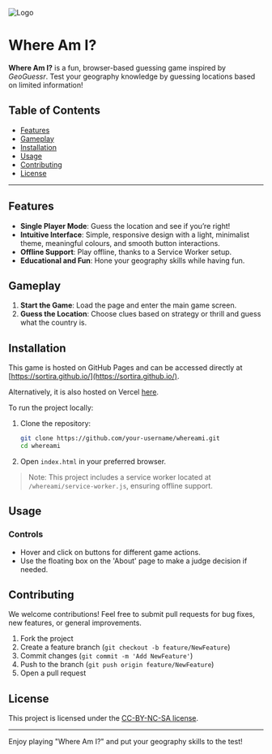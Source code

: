 ![Logo](https://sortira.github.io/whereami/favicon.png) 
# Where Am I?

**Where Am I?** is a fun, browser-based guessing game inspired by *GeoGuessr*. Test your geography knowledge by guessing locations based on limited information!

## Table of Contents

- [Features](#features)
- [Gameplay](#gameplay)
- [Installation](#installation)
- [Usage](#usage)
- [Contributing](#contributing)
- [License](#license)

---

## Features

- **Single Player Mode**: Guess the location and see if you’re right!
- **Intuitive Interface**: Simple, responsive design with a light, minimalist theme, meaningful colours, and smooth button interactions.
- **Offline Support**: Play offline, thanks to a Service Worker setup.
- **Educational and Fun**: Hone your geography skills while having fun.

## Gameplay

1. **Start the Game**: Load the page and enter the main game screen.
2. **Guess the Location**: Choose clues based on strategy or thrill and guess what the country is.


## Installation

This game is hosted on GitHub Pages and can be accessed directly at [https://sortira.github.io/](https://sortira.github.io/).

Alternatively, it is also hosted on Vercel [here](https://whereami-six.vercel.app/).

To run the project locally:

1. Clone the repository:

   ```bash
   git clone https://github.com/your-username/whereami.git
   cd whereami
   ```

2. Open `index.html` in your preferred browser.

> Note: This project includes a service worker located at `/whereami/service-worker.js`, ensuring offline support.

## Usage

### Controls

- Hover and click on buttons for different game actions.
- Use the floating box on the 'About' page to make a judge decision if needed.

## Contributing

We welcome contributions! Feel free to submit pull requests for bug fixes, new features, or general improvements.

1. Fork the project
2. Create a feature branch (`git checkout -b feature/NewFeature`)
3. Commit changes (`git commit -m 'Add NewFeature'`)
4. Push to the branch (`git push origin feature/NewFeature`)
5. Open a pull request

## License

This project is licensed under the [CC-BY-NC-SA license](https://github.com/sortira/whereami/LICENSE).

-----------


Enjoy playing "Where Am I?" and put your geography skills to the test!
